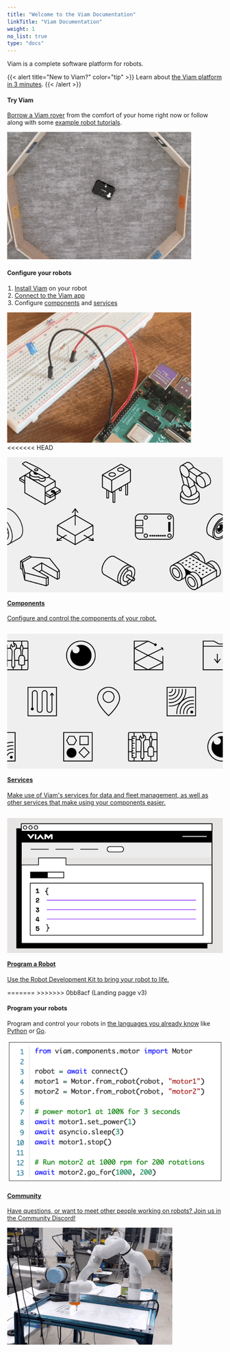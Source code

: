 ```yaml
---
title: "Welcome to the Viam Documentation"
linkTitle: "Viam Documentation"
weight: 1
no_list: true
type: "docs"
---
```


Viam is a complete software platform for robots.

{{< alert title="New to Viam?" color="tip" >}}
Learn about [the Viam platform in 3 minutes](viam).
{{< /alert >}}

<div class="container td-max-width-on-larger-screens">
  <div class="row">
    <div class="col landing-hover-card">
        <div class="landing-hover-card-padding yellow">
            <h4>Try Viam</h4>
            <p style="text-align: left;"><a href="try-viam">Borrow a Viam rover</a> from the comfort of your home right now or follow along with some <a href="tutorials">example robot tutorials</a>.</p>
        <img src="img/rover.gif" alt="A Viam Rover moving about">
    </div>
    </div>
    <div class="col landing-hover-card ">
        <div class="landing-hover-card-padding purple">
        <h4>Configure your robots</h4>
        <div style="text-align: left">
        <ol style="padding-inline-start: 1.1rem">
        <li><a href="installation">Install Viam</a> on your robot</li>
        <li><a href="manage/app-usage/">Connect to the Viam app</a></li>
        <li>Configure <a href="components">components</a> and <a href="services">services</a></li>
        </ol>
        <img src="img/blink.gif" alt="A blinking L E D connected to a Raspberry Pi">
        </div>
    </div>
<<<<<<< HEAD
    <div class="col hover-card">
    <a href="components">
        <img src="img/components.png" alt="Components" style="padding-top: 1em">
        <h4 style="text-align: left; margin-left: 0px; margin-top: 1em;">Components</h4>
        <p style="text-align: left;">Configure and control the components of your robot.</p>
    </a>
    </div>
    <div class="col hover-card">
        <a href="services">
            <img src="img/services.png" alt="Services" style="padding-top: 1em">
            <h4 style="text-align: left; margin-left: 0px;margin-top: 1em;">Services</h4>
            <p style="text-align: left;">Make use of Viam's services for data and fleet management, as well as other services that make using your components easier.</p>
        </a>
    </div>
    <div class="col hover-card">
        <a href="program">
            <img src="img/program.png" alt="Programming a robot" style="padding-top: 1em">
             <h4 style="text-align: left; margin-left: 0px; margin-top: 1em;">Program a Robot</h4>
            <p style="text-align: left;">Use the Robot Development Kit to bring your robot to life.</p>
        </a>
=======
>>>>>>> 0bb8acf (Landing pagge v3)
    </div>
  </div>
  <div class="row">
    <div class="col landing-hover-card">
        <div class="landing-hover-card-padding teal">
        <h4>Program your robots</h4>
        <p style="text-align: left;">
            Program and control your robots in <a href="program/sdk-as-client/"> the languages you already know</a> like <a href="https://python.viam.dev/">Python</a> or <a href="https://pkg.go.dev/go.viam.com/rdk">Go</a>.
        </p>
        <img src="img/code.png" alt="Robot code">
        </div>
    </div>
    <div class="col landing-hover-card">
        <div class="landing-hover-card-padding pink">
        <a href="https://discord.gg/viam">
            <h4>Community</h4>
            <p style="text-align: left;">Have questions, or want to meet other people working on robots? Join us in the Community Discord!</p>
            <img src="img/heart.gif" alt="A robot drawing a heart">
        </a>
        </div>
    </div>
    </div>
</div>

